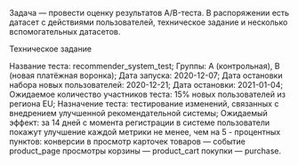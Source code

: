 Задача — провести оценку результатов A/B-теста. 
В распоряжении есть датасет с действиями пользователей, техническое задание и несколько вспомогательных датасетов.

Техническое задание

Название теста: recommender_system_test;
Группы: А (контрольная), B (новая платёжная воронка);
Дата запуска: 2020-12-07;
Дата остановки набора новых пользователей: 2020-12-21;
Дата остановки: 2021-01-04;
Ожидаемое количество участников теста: 15% новых пользователей из региона EU;
Назначение теста: тестирование изменений, связанных с внедрением улучшенной рекомендательной системы;
Ожидаемый эффект: за 14 дней с момента регистрации в системе пользователи покажут улучшение каждой метрики не менее, чем на 5 - процентных пунктов:
конверсии в просмотр карточек товаров — событие product_page
просмотры корзины — product_cart
покупки — purchase.
